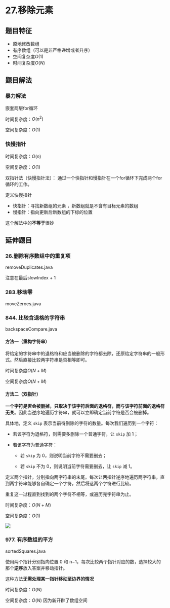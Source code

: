 # 27.移除元素

## 题目特征
* 原地修改数组
* 有序数组（可以是非严格递增或者升序）
* 空间复杂度$O(1)$
* 时间复杂度$O(N)$

## 题目解法

### 暴力解法

嵌套两层for循环

 时间复杂度：$O(n^2)$

 空间复杂度：$O(1)$
 
### 快慢指针

时间复杂度：$O(n)$

空间复杂度：$O(1)$

双指针法（快慢指针法）： 通过一个快指针和慢指针在一个for循环下完成两个for循环的工作。

定义快慢指针

- 快指针：寻找新数组的元素 ，新数组就是不含有目标元素的数组
- 慢指针：指向更新后新数组的下标的位置

这个解法中的**不等于**很妙

## 延伸题目

### 26.删除有序数组中的重复项

removeDuplicates.java

注意在最后slowIndex + 1

### 283.移动零

moveZeroes.java

### 844. 比较含退格的字符串

backspaceCompare.java

#### 方法一（重构字符串）
将给定的字符串中的退格符和应当被删除的字符都去除，还原给定字符串的一般形式。然后直接比较两字符串是否相等即可。

时间复杂度$O(N+M)$

空间复杂度$O(N+M)$

#### 方法二（双指针）

**一个字符是否会被删掉，只取决于该字符后面的退格符，而与该字符前面的退格符无关**。因此当逆序地遍历字符串，就可以立即确定当前字符是否会被删掉。

具体地，定义 `skip` 表示当前待删除的字符的数量。每次我们遍历到一个字符：

* 若该字符为退格符，则需要多删除一个普通字符，让 `skip` 加 1；

* 若该字符为普通字符：

  * 若 `skip` 为 0，则说明当前字符不需要删去；

  * 若 `skip` 不为 0，则说明当前字符需要删去，让 `skip` 减 1。

定义两个指针，分别指向两字符串的末尾。每次让两指针逆序地遍历两字符串，直到两字符串能够各自确定一个字符，然后将这两个字符进行比较。 

重复这一过程直到找到的两个字符不相等，或遍历完字符串为止。

时间复杂度：$O(N+M)$

空间复杂度：$O(1)$

![](E:\amaymay\lernen\Java\Leetcode\Array\RemoveElements\1.gif)

### 977. 有序数组的平方

sortedSquares.java

使用两个指针分别指向位置 0 和 n−1，每次比较两个指针对应的数，选择较大的那个**逆序**放入答案并移动指针。

这种方法**无需处理某一指针移动至边界的情况**

时间复杂度：$O(N)$

空间复杂度：$O(N)$ 因为新开辟了数组空间